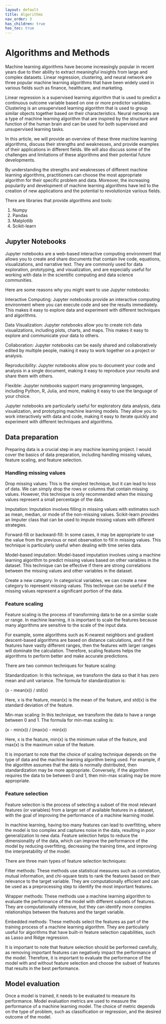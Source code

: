 ```yaml
---
layout: default
title: Algorithms
nav_order: 3
has_children: true
has_toc: true
---
```

# Algorithms and Methods

Machine learning algorithms have become increasingly popular in recent years due to their ability to extract meaningful insights from large and complex datasets. Linear regression, clustering, and neural network are three popular machine learning algorithms that have been widely used in various fields such as finance, healthcare, and marketing.

Linear regression is a supervised learning algorithm that is used to predict a continuous outcome variable based on one or more predictor variables. Clustering is an unsupervised learning algorithm that is used to group similar objects together based on their characteristics. Neural networks are a type of machine learning algorithm that are inspired by the structure and function of the human brain and can be used for both supervised and unsupervised learning tasks.

In this article, we will provide an overview of these three machine learning algorithms, discuss their strengths and weaknesses, and provide examples of their applications in different fields. We will also discuss some of the challenges and limitations of these algorithms and their potential future developments.

By understanding the strengths and weaknesses of different machine learning algorithms, practitioners can choose the most appropriate algorithm for their specific problem and data. Moreover, the increasing popularity and development of machine learning algorithms have led to the creation of new applications and the potential to revolutionize various fields.

There are libraries that provide algorithms and tools:

1. Numpy
2. Pandas
3. Matplotlib
4. Scikit-learn

## Jupyter Notebooks

Jupyter notebooks are a web-based interactive computing environment that allows you to create and share documents that contain live code, equations, visualizations, and narrative text. They are commonly used for data exploration, prototyping, and visualization, and are especially useful for working with data in the scientific computing and data science communities.

Here are some reasons why you might want to use Jupyter notebooks:

Interactive Computing: Jupyter notebooks provide an interactive computing environment where you can execute code and see the results immediately. This makes it easy to explore data and experiment with different techniques and algorithms.

Data Visualization: Jupyter notebooks allow you to create rich data visualizations, including plots, charts, and maps. This makes it easy to explore and communicate your data to others.

Collaboration: Jupyter notebooks can be easily shared and collaboratively edited by multiple people, making it easy to work together on a project or analysis.

Reproducibility: Jupyter notebooks allow you to document your code and analysis in a single document, making it easy to reproduce your results and share them with others.

Flexible: Jupyter notebooks support many programming languages, including Python, R, Julia, and more, making it easy to use the language of your choice.

Jupyter notebooks are particularly useful for exploratory data analysis, data visualization, and prototyping machine learning models. They allow you to work interactively with data and code, making it easy to iterate quickly and experiment with different techniques and algorithms.

## Data preparation

Preparing data is a crucial step in any machine learning project. I would cover the basics of data preparation, including handling missing values, feature scaling, and feature selection.

### Handling missing values

Drop missing values: This is the simplest technique, but it can lead to loss of data. We can simply drop the rows or columns that contain missing values. However, this technique is only recommended when the missing values represent a small percentage of the data.

Imputation: Imputation involves filling in missing values with estimates such as mean, median, or mode of the non-missing values. Scikit-learn provides an Imputer class that can be used to impute missing values with different strategies.

Forward-fill or backward-fill: In some cases, it may be appropriate to use the value from the previous or next observation to fill in missing values. This technique is particularly useful when dealing with time series data.

Model-based imputation: Model-based imputation involves using a machine learning algorithm to predict missing values based on other variables in the dataset. This technique can be effective if there are strong correlations between the missing values and other variables in the dataset.

Create a new category: In categorical variables, we can create a new category to represent missing values. This technique can be useful if the missing values represent a significant portion of the data.

### Feature scaling

Feature scaling is the process of transforming data to be on a similar scale or range. In machine learning, it is important to scale the features because many algorithms are sensitive to the scale of the input data.

For example, some algorithms such as K-nearest neighbors and gradient descent-based algorithms are based on distance calculations, and if the features have vastly different ranges, then the features with larger ranges will dominate the calculation. Therefore, scaling features helps the algorithms to perform better and make accurate predictions.

There are two common techniques for feature scaling:

Standardization: In this technique, we transform the data so that it has zero mean and unit variance. The formula for standardization is:

(x - mean(x)) / std(x)

Here, x is the feature, mean(x) is the mean of the feature, and std(x) is the standard deviation of the feature.

Min-max scaling: In this technique, we transform the data to have a range between 0 and 1. The formula for min-max scaling is:

(x - min(x)) / (max(x) - min(x))

Here, x is the feature, min(x) is the minimum value of the feature, and max(x) is the maximum value of the feature.

It is important to note that the choice of scaling technique depends on the type of data and the machine learning algorithm being used. For example, if the algorithm assumes that the data is normally distributed, then standardization may be more appropriate. Conversely, if the algorithm requires the data to be between 0 and 1, then min-max scaling may be more appropriate.

### Feature selection

Feature selection is the process of selecting a subset of the most relevant features (or variables) from a larger set of available features in a dataset, with the goal of improving the performance of a machine learning model.

In machine learning, having too many features can lead to overfitting, where the model is too complex and captures noise in the data, resulting in poor generalization to new data. Feature selection helps to reduce the dimensionality of the data, which can improve the performance of the model by reducing overfitting, decreasing the training time, and improving the interpretability of the model.

There are three main types of feature selection techniques:

Filter methods: These methods use statistical measures such as correlation, mutual information, and chi-square tests to rank the features based on their relevance to the target variable. They are computationally efficient and can be used as a preprocessing step to identify the most important features.

Wrapper methods: These methods use a machine learning algorithm to evaluate the performance of the model with different subsets of features. They are computationally intensive, but they can identify more complex relationships between the features and the target variable.

Embedded methods: These methods select the features as part of the training process of a machine learning algorithm. They are particularly useful for algorithms that have built-in feature selection capabilities, such as Lasso and Ridge regression.

It is important to note that feature selection should be performed carefully, as removing important features can negatively impact the performance of the model. Therefore, it is important to evaluate the performance of the model with and without feature selection and choose the subset of features that results in the best performance.

## Model evaluation

Once a model is trained, it needs to be evaluated to measure its performance. Model evaluation metrics are used to measure the performance of a machine learning model. The choice of metric depends on the type of problem, such as classification or regression, and the desired outcome of the model.